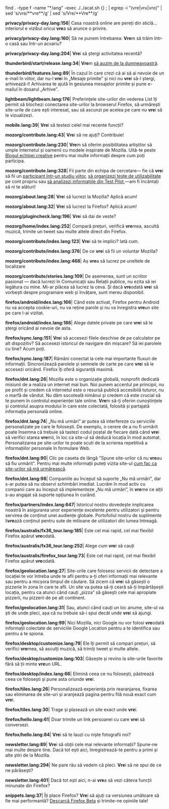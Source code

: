 find . -type f -name "*.lang" -exec ./../acat.sh {} \; | egrep -i "(vre|vru|vro)" | sed 's/vre/\*\*vre\*\*/g' | sed 's/Vre/\*\*Vre\*\*/g'

**privacy/privacy-day.lang:156**| Casa noastră online are pereți din sticlă… interiorul e vizibul oricui **vre**a să arunce o privire.

**privacy/privacy-day.lang:160**| Să ne punem întrebarea: **Vre**m să trăim într-o casă sau într-un acvariu?

**privacy/privacy-day.lang:204**| **Vre**i să ștergi activitatea recentă?

**thunderbird/start/release.lang:34**| **Vre**m <a href="%s">să auzim de la dumneavoastră</a>.

**thunderbird/features.lang:89**| În cazul în care crezi că ai să ai nevoie de un e-mail în viitor, dar nu-l **vre**i în „Mesaje primite” și nici nu **vre**i să-l ștergi, arhivează-l! Arhivarea te ajută în gesiunea mesajelor primite și pune e-mailul în dosarul „Arhive”.

**lightbeam/lightbeam.lang:176**| Preferințele site-urilor din vederea List îți permit să blochezi conectarea site-urilor la browserul Firefox, să urmărești site-urile de care ești interesat, sau să ascunzi pe acelea pe care nu **vre**i să le vizualizezi.

**mobile.lang:39**| **Vre**i să testezi celel mai recente funcții?

**mozorg/contribute.lang:43**| **Vre**i să ne ajuți? Contribuie!

**mozorg/contribute.lang:230**| **Vre**m să oferim posibilitatea artiștilor să umple Internetul și oamenii cu modele inspirate de Mozilla. Uită-te peste <a href="%(creative_url)s">Blogul echipei creative</a> pentru mai multe informații despre cum poți participa.

**mozorg/contribute.lang:328**| Fii parte din echipa de cercetare&mdash; fie că **vre**i să fii un <a href="%(survey_url)s">participant într-un studiu viitor</a>, <a href="%(test_email)s">să organizezi teste de utilizabilitate</a> pe cont propriu sau <a href="%(test_pilot)s"> să analizezi informațiile din Test Pilot </a>&mdash;am fi încântați să ni te alături!

**mozorg/about.lang:28**| **Vre**i să lucrezi la Mozilla? Aplică acum!

**mozorg/about.lang:32**| **Vre**i să lucrezi la Firefox? Aplică acum!

**mozorg/plugincheck.lang:196**| **Vre**i să dai de veste?

**mozorg/home/index.lang:252**| Compară prețuri, verifică **vre**mea, ascultă muzică, trimite un tweet sau multe altele direct din Firefox.

**mozorg/contribute/index.lang:123**| **Vre**i să te implici? Iată cum.

**mozorg/contribute/index.lang:376**| De ce **vre**i să fii un voluntar Mozilla?

**mozorg/contribute/index.lang:468**| Aș **vre**a să lucrez pe uneltele de localizare

**mozorg/contribute/stories.lang:109**| De asemenea, sunt un scriitor pasionat — dacă lucrezi în Comunicații sau Relații publice, nu ezita să iei legătura cu mine. Mi-ar plăcea să lucrez la ceva. Și dacă **vre**odată **vre**i să vorbești despre programare web și învățare, sunt mereu disponibil.

**firefox/android/index.lang:166**| Când este activat, Firefox pentru Android nu va accepta cookie-uri, nu va reține parole și nu va înregistra **vre**un site pe care l-ai vizitat.

**firefox/android/index.lang:186**| Alege datele private pe care **vre**i să le ștergi oricând ai nevoie de asta.

**firefox/sync.lang:151**| **Vre**i să accesezi filele deschise de pe calculator pe alt dispozitiv? Să accesezi istoricul de navigare din mișcare? Să iei parolele cu tine? Acum poți.

**firefox/sync.lang:187**| Rămâni conectat la cele mai importante fluxuri de informații. Sincronizează parolele și semnele de carte pe care **vre**i să le accesezi oricând. Firefox îți oferă siguranță maximă.

**firefox/dnt.lang:26**| Mozilla este o organizație globală, nonprofit dedicată misiunii de a realiza un internet mai bun. Noi punem accentul pe principii, nu pe profit și credem că internetul este o resursă publică accesibilă tuturor, nu o marfă de vândut. Nu dăm socoteală nimănui și credem că este crucial să te punem în controlul experienței tale online. **Vre**m să-ți oferim cunoștințele și controlul asupra modului în care este colectată, folosită și partajată informația personală online.

**firefox/dnt.lang:74**| „Nu mă urmări” ar putea să interfereze cu serviciile personalizate pe care le folosești. De exemplu, o cerere de a nu fi urmărit poate însemna că trebuie să tastezi codul poștal de fiecare dată când **vre**i să verifici starea **vre**mii, în loc ca site-ul să deducă locația în mod automat. Personalizarea pe site-urilor te poate scuti de la scrierea repetitivă a informațiilor personale în formulare Web.

**firefox/dnt.lang:90**| Clic pe caseta de lângă &quot;Spune site-urilor că nu **vre**au să fiu urmărit&quot;. Pentru mai multe informații puteți vizita site-ul <a href="%(url)s">cum fac ca site-urilor să mă urmărească</a>.

**firefox/dnt.lang:98**| Companiile au început să suporte „Nu mă urmări”, dar s-ar putea să nu observi schimbări imediat. Lucrăm în mod activ cu companii care au început să implementeze „Nu mă urmări”, în **vre**me ce alții s-au angajat să suporte opțiunea în curând.

**firefox/partners/index.lang:647**| Istoricul nostru dovedește implicarea noastră în asigurarea unor experiențe excelente pentru utilizatori și pentru servirea de conținut unei audiențe globale. Portofoliul nostru de suplimente li**vre**ază conținut pentru sute de milioane de utilizatori din lumea întreagă.

**firefox/australis/fx36_tour.lang:185**| Este cel mai rapid, cel mai flexibil Firefox apărut **vre**odată.

**firefox/australis/fx36_tour.lang:252**| Alege cum **vre**i să cauți

**firefox/australis/firefox_tour.lang:73**| Este cel mai rapid, cel mai flexibil Firefox apărut **vre**odată.

**firefox/geolocation.lang:27**| Site-urile care folosesc servicii de detectare a locației te vor întreba unde te afli pentru a-ți oferi informații mai relevante sau pentru a micșora timpul de căutare. Să zicem că **vre**i să găsești o pizzerie în zona în care te afli. Un site va putea să-ți ceară să-ți împărtășești locația, pentru ca atunci când cauți „pizza” să găsești cele mai apropiate pizzerii, nu pizzerii de pe alt continent.

**firefox/geolocation.lang:31**| Sau, atunci când cauți un loc anume, site-ul va ști de unde pleci, așa că nu trebuie să-i spui decât unde **vre**i să ajungi.

**firefox/geolocation.lang:99**| Nici Mozilla, nici Google nu vor folosi **vre**odată informații colectate de serviciile Google Location pentru a te identifica sau pentru a te spiona.

**firefox/desktop/customize.lang:79**| Ele îți permit să compari prețuri, să verifici **vre**mea, să asculți muzică, să trimiți tweet și multe altele.

**firefox/desktop/customize.lang:103**| Găsește și revino la site-urile favorite fără să ții minte **vre**un URL.

**firefox/desktop/index.lang:66**| Elimină ceea ce nu folosești, păstrează ceea ce folosești și pune asta oriunde **vre**i.

**firefox/tiles.lang:26**| Personalizează experiența prin rearanjarea, fixarea sau eliminarea de site-uri și aranjează pagina pentru filă nouă exact cum **vre**i.

**firefox/tiles.lang:30**| Trage și plasează un site exact unde **vre**i.

**firefox/hello.lang:61**| Doar trimite un link persoanei cu care **vre**i să conversezi.

**firefox/hello.lang:84**| **Vre**i să te lauzi cu niște fotografii noi?

**newsletter.lang:89**| **Vre**i să obții cele mai relevante informații? Spune-ne mai multe despre tine. Dacă tot ești aici, înregistrează-te pentru a primi și alte știri de la Mozilla.

**newsletter.lang:294**| Ne pare rău să vedem că pleci. **Vre**i să ne spui de ce ne părăsești?

**newsletter.lang:401**| Dacă tot ești aici, n-ai **vre**a să vezi câteva funcții minunate din Firefox?

**snippets.lang:37**| Îți place Firefox? **Vre**i să ajuți ca versiunea umătoare să fie mai performantă? <a href="%">Descarcă Firefox Beta</a> și trimite-ne opiniile tale!

